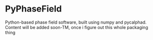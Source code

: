 # PyPhaseField

Python-based phase field software, built using numpy and pycalphad. 
Content will be added soon-TM, once i figure out this whole packaging thing
